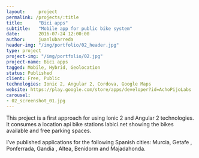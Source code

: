 ```yaml
---
layout:     project
permalink: /projects/:title
title:      "Bici apps"
subtitle:   "Mobile app for public bike system"
date:       2016-07-24 12:00:00
author:     juanlubarreda
header-img: "/img/portfolio/02_header.jpg"
type: project
project-img: "/img/portfolio/02.jpg"
project-name: Bici apps
tagged: Mobile, Hybrid, Geolocation
status: Published
client: Free, Public
technologies: Ionic 2, Angular 2, Cordova, Google Maps
website: https://play.google.com/store/apps/developer?id=AchoPijoLabs
carousel:
- 02_screenshot_01.jpg
---
```


<p>This project is a first approach for using Ionic 2 and Angular 2 technologies. It consumes a location api bike stations labici.net showing the bikes available and free parking spaces.

I’ve published applications for the following Spanish cities: Murcia, Getafe , Ponferrada, Gandia , Altea, Benidorm and Majadahonda.</p>
